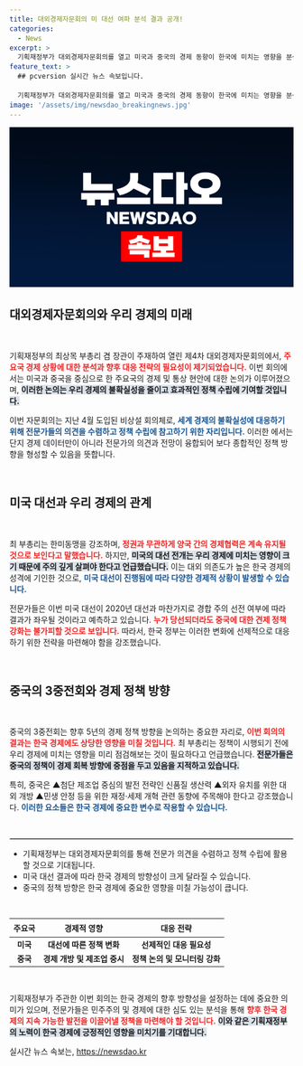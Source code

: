 ```yaml
---
title: 대외경제자문회의 미 대선 여파 분석 결과 공개!
categories:
  - News
excerpt: >
  기획재정부가 대외경제자문회의를 열고 미국과 중국의 경제 동향이 한국에 미치는 영향을 분석했습니다. 한미동맹의 중요성과 대응 전략 마련의 필요성이 강조된 가운데, 전문가들은 중국의 향후 정책 방향에 주목해야 한다고 경고했습니다. 지금 확인해보세요!
feature_text: >
  ## pcversion 실시간 뉴스 속보입니다.

  기획재정부가 대외경제자문회의를 열고 미국과 중국의 경제 동향이 한국에 미치는 영향을 분석했습니다. 한미동맹의 중요성과 대응 전략 마련의 필요성이 강조된 가운데, 전문가들은 중국의 향후 정책 방향에 주목해야 한다고 경고했습니다. 지금 확인해보세요!
image: '/assets/img/newsdao_breakingnews.jpg'
---
```


<p><img src="/assets/img/newsdao_breakingnews.jpg" alt="pcversion 속보" /></p>

<h2 data-ke-size="size26">대외경제자문회의와 우리 경제의 미래</h2>

<p data-ke-size="size16">&nbsp;</p>

<p>기획재정부의 최상목 부총리 겸 장관이 주재하여 열린 제4차 대외경제자문회의에서, <b><span style="color: #ee2323;">주요국 경제 상황에 대한 분석과 향후 대응 전략의 필요성이 제기되었습니다.</span></b> 이번 회의에서는 미국과 중국을 중심으로 한 주요국의 경제 및 통상 현안에 대한 논의가 이루어졌으며, <b><span style="background-color: #21538527;">이러한 논의는 우리 경제의 불확실성을 줄이고 효과적인 정책 수립에 기여할 것입니다.</span></b> </p>

<p>이번 자문회의는 지난 4월 도입된 비상설 회의체로, <b><span style="color: #1a5490;">세계 경제의 불확실성에 대응하기 위해 전문가들의 의견을 수렴하고 정책 수립에 참고하기 위한 자리입니다.</span></b> 이러한 에서는 단지 경제 데이터만이 아니라 전문가의 의견과 전망이 융합되어 보다 종합적인 정책 방향을 형성할 수 있음을 뜻합니다. </p>

<p data-ke-size="size16">&nbsp;</p>

<h2 data-ke-size="size26">미국 대선과 우리 경제의 관계</h2>

<p data-ke-size="size16">&nbsp;</p>

<p>최 부총리는 한미동맹을 강조하며, <b><span style="color: #ee2323;">정권과 무관하게 양국 간의 경제협력은 계속 유지될 것으로 보인다고 말했습니다.</span></b> 하지만, <b><span style="background-color: #21538527;">미국의 대선 전개는 우리 경제에 미치는 영향이 크기 때문에 주의 깊게 살펴야 한다고 언급했습니다.</span></b> 이는 대외 의존도가 높은 한국 경제의 성격에 기인한 것으로, <b><span style="color: #1a5490;">미국 대선이 진행됨에 따라 다양한 경제적 상황이 발생할 수 있습니다.</span></b> </p>

<p>전문가들은 이번 미국 대선이 2020년 대선과 마찬가지로 경합 주의 선전 여부에 따라 결과가 좌우될 것이라고 예측하고 있습니다. <b><span style="color: #ee2323;">누가 당선되더라도 중국에 대한 견제 정책 강화는 불가피할 것으로 보입니다.</span></b> 따라서, 한국 정부는 이러한 변화에 선제적으로 대응하기 위한 전략을 마련해야 함을 강조했습니다. </p>

<p data-ke-size="size16">&nbsp;</p>

<h2 data-ke-size="size26">중국의 3중전회와 경제 정책 방향</h2>

<p data-ke-size="size16">&nbsp;</p>

<p>중국의 3중전회는 향후 5년의 경제 정책 방향을 논의하는 중요한 자리로, <b><span style="color: #ee2323;">이번 회의의 결과는 한국 경제에도 상당한 영향을 미칠 것입니다.</span></b> 최 부총리는 정책이 시행되기 전에 우리 경제에 미치는 영향을 미리 점검해보는 것이 필요하다고 언급했습니다. <b><span style="background-color: #21538527;">전문가들은 중국의 정책이 경제 회복 방향에 중점을 두고 있음을 지적하고 있습니다.</span></b> </p>

<p>특히, 중국은 ▲첨단 제조업 중심의 발전 전략인 신품질 생산력 ▲외자 유치를 위한 대외 개방 ▲민생 안정 등을 위한 재정·세제 개혁 관련 동향에 주목해야 한다고 강조했습니다. <b><span style="color: #1a5490;">이러한 요소들은 한국 경제에 중요한 변수로 작용할 수 있습니다.</span></b> </p>

<p data-ke-size="size16">&nbsp;</p>

<hr style="border: 1px solid #ccc;">

<ul>
    <li>기획재정부는 대외경제자문회의를 통해 전문가 의견을 수렴하고 정책 수립에 활용할 것으로 기대됩니다.</li>
    <li>미국 대선 결과에 따라 한국 경제의 방향성이 크게 달라질 수 있습니다.</li>
    <li>중국의 정책 방향은 한국 경제에 중요한 영향을 미칠 가능성이 큽니다.</li>
</ul>

<p data-ke-size="size16">&nbsp;</p>

<table style="width: 100%; border-collapse: collapse;">
    <thead>
        <tr>
            <th style="text-align: center; height: 25px;"><b>주요국</b></th>
            <th style="text-align: center; height: 25px;"><b>경제적 영향</b></th>
            <th style="text-align: center; height: 25px;"><b>대응 전략</b></th>
        </tr>
    </thead>
    <tbody>
        <tr>
            <td style="text-align: center; height: 17px;"><b>미국</b></td>
            <td style="text-align: center; height: 17px;"><b>대선에 따른 정책 변화</b></td>
            <td style="text-align: center; height: 17px;"><b>선제적인 대응 필요성</b></td>
        </tr>
        <tr>
            <td style="text-align: center; height: 17px;"><b>중국</b></td>
            <td style="text-align: center; height: 17px;"><b>경제 개방 및 제조업 중시</b></td>
            <td style="text-align: center; height: 17px;"><b>정책 논의 및 모니터링 강화</b></td>
        </tr>
    </tbody>
</table>

<p data-ke-size="size16">&nbsp;</p>

<p>기획재정부가 주관한 이번 회의는 한국 경제의 향후 방향성을 설정하는 데에 중요한 의미가 있으며, 전문가들은 민주주의 및 경제에 대한 심도 있는 분석을 통해 <b><span style="color: #ee2323;">향후 한국 경제의 지속 가능한 발전을 이끌어낼 정책을 마련해야 할 것입니다.</span></b> <b><span style="background-color: #21538527;">이와 같은 기획재정부의 노력이 한국 경제에 긍정적인 영향을 미치기를 기대합니다.</span></b></p>
실시간 뉴스 속보는, <a href="https://newsdao.kr" rel="dofollow">https://newsdao.kr</a>


